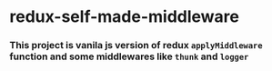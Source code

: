 # redux-self-made-middleware
### This project is vanila js version of redux `applyMiddleware` function and some middlewares like `thunk` and `logger`
